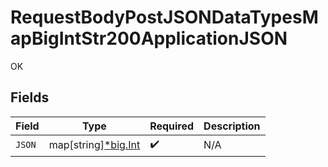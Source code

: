 # RequestBodyPostJSONDataTypesMapBigIntStr200ApplicationJSON

OK


## Fields

| Field                                                  | Type                                                   | Required                                               | Description                                            |
| ------------------------------------------------------ | ------------------------------------------------------ | ------------------------------------------------------ | ------------------------------------------------------ |
| `JSON`                                                 | map[string][*big.Int](https://pkg.go.dev/math/big#Int) | :heavy_check_mark:                                     | N/A                                                    |